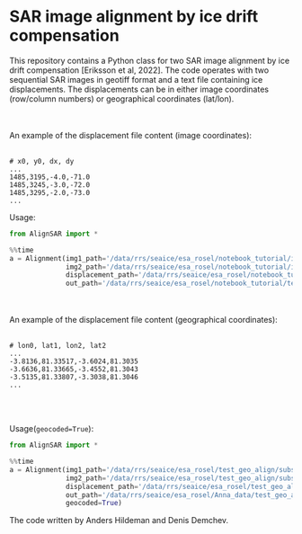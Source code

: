 # SAR image alignment by ice drift compensation

This repository contains a Python class for two SAR image alignment by ice drift compensation [Eriksson et al, 2022].
The code operates with two sequential SAR images in geotiff format and a text file containing ice displacements.
The displacements can be in either image coordinates (row/column numbers) or geographical coordinates (lat/lon).

<br><br>
An example of the displacement file content (image coordinates):
<br><br>
```
# x0, y0, dx, dy
...
1485,3195,-4.0,-71.0
1485,3245,-3.0,-72.0
1485,3295,-2.0,-73.0
...
```

Usage:

```python
from AlignSAR import *

%%time
a = Alignment(img1_path='/data/rrs/seaice/esa_rosel/notebook_tutorial/images/060/UPS_XX_ALOS2_XX_XXXX_XXXX_20191028T174022_20191028T174114_0000326209_001001_ALOS2293291900-191028.tiff',
              img2_path='/data/rrs/seaice/esa_rosel/notebook_tutorial/images/060/UPS_XX_S1B_EW_GRDM_1SDH_20191031T170040_20191031T170144_018722_02349F_0FA6.tiff',
              displacement_path='/data/rrs/seaice/esa_rosel/notebook_tutorial/drift/060/output/fltrd_CTU_drift_20191028T174022-20191031T170040.csv',
              out_path='/data/rrs/seaice/esa_rosel/notebook_tutorial/test_results')
```
 

<br><br>
An example of the displacement file content (geographical coordinates):
<br><br>
```
# lon0, lat1, lon2, lat2
...
-3.8136,81.33517,-3.6024,81.3035
-3.6636,81.33665,-3.4552,81.3043
-3.5135,81.33807,-3.3038,81.3046
...
```
  
<br><br>

Usage(``geocoded=True``):

```python
from AlignSAR import *

%%time
a = Alignment(img1_path='/data/rrs/seaice/esa_rosel/test_geo_align/subset_1_of_subset_1_of_S1A_EW_GRDM_1SDH_20221119T072104_20221119T072208_045960_057FE5_E8B1_Orb_Cal_TC_HV.tif',
              img2_path='/data/rrs/seaice/esa_rosel/test_geo_align/subset_2_of_S1A_EW_GRDM_1SDH_20221120T080155_20221120T080259_045975.tif',
              displacement_path='/data/rrs/seaice/esa_rosel/test_geo_align/subset_19-20_nov_drift_HV.csv',
              out_path='/data/rrs/seaice/esa_rosel/Anna_data/test_geo_align/test_res',
              geocoded=True)
```

The code written by Anders Hildeman and Denis Demchev.




